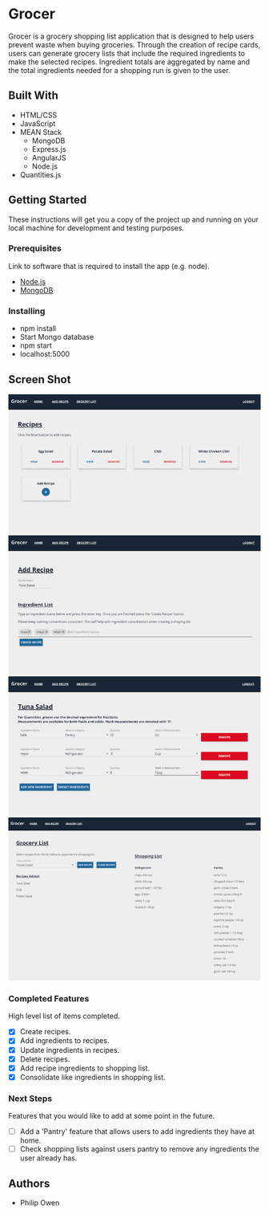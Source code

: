 # Grocer

Grocer is a grocery shopping list application that is designed to help users prevent waste when buying groceries. Through the creation of recipe cards, users can generate grocery lists that include the required ingredients to make the selected recipes. Ingredient totals are aggregated by name and the total ingredients needed for a shopping run is given to the user.

## Built With

- HTML/CSS
- JavaScript
- MEAN Stack
    - MongoDB
    - Express.js
    - AngularJS
    - Node.js
- Quantities.js

## Getting Started

These instructions will get you a copy of the project up and running on your local machine for development and testing purposes.

### Prerequisites

Link to software that is required to install the app (e.g. node).

- [Node.js](https://nodejs.org/en/)
- [MongoDB](https://www.mongodb.com/)

### Installing

- npm install
- Start Mongo database
- npm start
- localhost:5000

## Screen Shot

![Home](images/home.png)
![Add Recipes](images/addRecipe.png)
![Ingredients](images/ingredients.png)
![Grocery List](images/groceryList.png)

### Completed Features

High level list of items completed.

- [x] Create recipes.
- [x] Add ingredients to recipes.
- [x] Update ingredients in recipes.
- [x] Delete recipes.
- [x] Add recipe ingredients to shopping list.
- [x] Consolidate like ingredients in shopping list.

### Next Steps

Features that you would like to add at some point in the future.

- [ ] Add a 'Pantry' feature that allows users to add ingredients they have at home.
- [ ] Check shopping lists against users pantry to remove any ingredients the user already has.

## Authors

* Philip Owen
